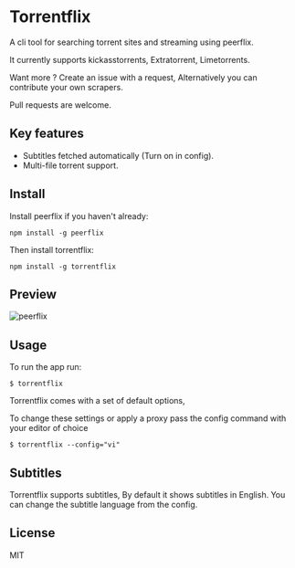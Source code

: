 # Torrentflix

A cli tool for searching torrent sites and streaming using peerflix.

It currently supports kickasstorrents, Extratorrent, Limetorrents.

Want more ? Create an issue with a request, Alternatively you can contribute your own scrapers.

Pull requests are welcome.

## Key features

*  Subtitles fetched automatically (Turn on in config).
*  Multi-file torrent support.

## Install
Install peerflix if you haven't already:

```
npm install -g peerflix
```
Then install torrentflix:
```
npm install -g torrentflix
```

## Preview
![peerflix](https://i.imgur.com/gZfV4o4.png)

## Usage
To run the app run:
```
$ torrentflix
```

Torrentflix comes with a set of default options,

To change these settings or apply a proxy pass the config command with your  editor of choice
```
$ torrentflix --config="vi"
```

## Subtitles
Torrentflix supports subtitles, By default it shows subtitles in English.
You can change the subtitle language from the config.


## License

MIT
